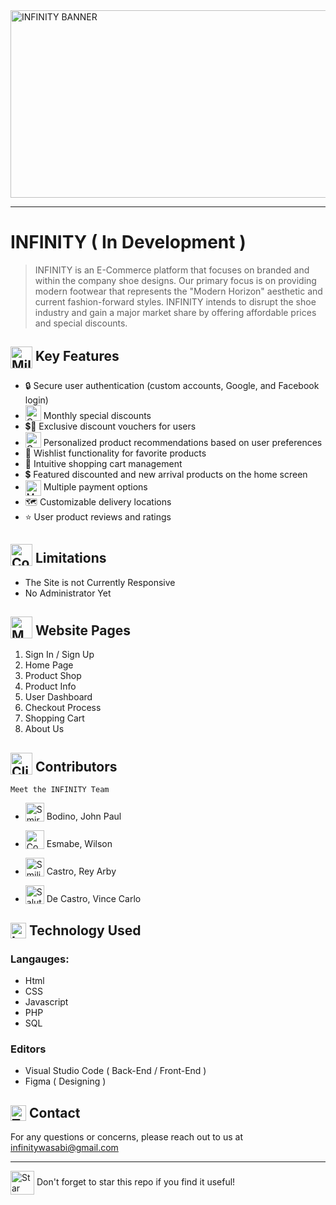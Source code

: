 
<img src="https://github.com/user-attachments/assets/ed77d0e1-071c-44cc-81fb-ccc551f0105f" alt="INFINITY BANNER" width="970" height="300"/>
<hr>

# INFINITY ( In Development )
> INFINITY is an E-Commerce platform that focuses on branded and within the company shoe designs. Our primary focus is on providing modern footwear that represents the "Modern Horizon" aesthetic and current fashion-forward styles. INFINITY intends to disrupt the shoe industry and gain a major market share by offering affordable prices and special discounts.

## <img src="https://raw.githubusercontent.com/Tarikul-Islam-Anik/Animated-Fluent-Emojis/master/Emojis/Travel%20and%20places/Milky%20Way.png" alt="Milky Way" width="35" height="35" style="vertical-align: middle"/> Key Features

- 🔒 Secure user authentication (custom accounts, Google, and Facebook login)
- <img src="https://raw.githubusercontent.com/Tarikul-Islam-Anik/Animated-Fluent-Emojis/master/Emojis/Objects/Camera%20with%20Flash.png" alt="Camera with Flash" width="25" height="25" style="vertical-align: bottom" /> Monthly special discounts
- 💲💚 Exclusive discount vouchers for users
- <img src="https://raw.githubusercontent.com/Tarikul-Islam-Anik/Animated-Fluent-Emojis/master/Emojis/Smilies/Green%20Heart.png" alt="Green Heart" width="25" height="25" style="vertical-align: bottom"/> Personalized product recommendations based on user preferences
- 💝 Wishlist functionality for favorite products
- 🧺 Intuitive shopping cart management
- 💲 Featured discounted and new arrival products on the home screen
- <img src="https://raw.githubusercontent.com/Tarikul-Islam-Anik/Animated-Fluent-Emojis/master/Emojis/Objects/Money%20with%20Wings.png" alt="Money with Wings" width="25" height="25" style="vertical-align: middle"/> Multiple payment options
- 🗺️ Customizable delivery locations
- ⭐ User product reviews and ratings

## <img src="https://raw.githubusercontent.com/Tarikul-Islam-Anik/Animated-Fluent-Emojis/master/Emojis/Travel%20and%20places/Comet.png" alt="Comet" width="35" height="35" style="vertical-align: bottom"/> Limitations
- The Site is not Currently Responsive
- No Administrator Yet

## <img src="https://raw.githubusercontent.com/Tarikul-Islam-Anik/Animated-Fluent-Emojis/master/Emojis/Objects/Mobile%20Phone.png" alt="Mobile Phone" width="35" height="35" style="vertical-align: bottom"/> Website Pages

1. Sign In / Sign Up
2. Home Page
3. Product Shop
4. Product Info
5. User Dashboard
6. Checkout Process
7. Shopping Cart
8. About Us

## <img src="https://raw.githubusercontent.com/Tarikul-Islam-Anik/Animated-Fluent-Emojis/master/Emojis/Food/Clinking%20Beer%20Mugs.png" alt="Clinking Beer Mugs" width="35" height="35" style="vertical-align: bottom"/> Contributors
` Meet the INFINITY Team `
* <img src="https://raw.githubusercontent.com/Tarikul-Islam-Anik/Animated-Fluent-Emojis/master/Emojis/Smilies/Smirking%20Face.png" alt="Smirking Face" width="30" height="30" style="vertical-align: bottom" /> Bodino, John Paul

* <img src="https://raw.githubusercontent.com/Tarikul-Islam-Anik/Animated-Fluent-Emojis/master/Emojis/Smilies/Cowboy%20Hat%20Face.png" alt="Cowboy Hat Face" width="30" height="30" style="vertical-align: bottom" /> Esmabe, Wilson

* <img src="https://raw.githubusercontent.com/Tarikul-Islam-Anik/Animated-Fluent-Emojis/master/Emojis/Smilies/Smiling%20Face%20with%20Sunglasses.png" alt="Smiling Face with Sunglasses" width="30" height="30" style="vertical-align: bottom" /> Castro, Rey Arby

* <img src="https://raw.githubusercontent.com/Tarikul-Islam-Anik/Animated-Fluent-Emojis/master/Emojis/Smilies/Saluting%20Face.png" alt="Saluting Face" width="30" height="30" style="vertical-align: bottom" /> De Castro, Vince Carlo 
## <img src="https://raw.githubusercontent.com/Tarikul-Islam-Anik/Animated-Fluent-Emojis/master/Emojis/Objects/Laptop.png" alt="Laptop" width="25" height="25" style="vertical-align: bottom"/> Technology Used

### Langauges: 
* Html
* CSS
* Javascript
* PHP
* SQL

### Editors
* Visual Studio Code ( Back-End / Front-End )
* Figma ( Designing )

## <img src="https://raw.githubusercontent.com/Tarikul-Islam-Anik/Animated-Fluent-Emojis/master/Emojis/Objects/Telephone%20Receiver.png" alt="Telephone Receiver" width="25" height="25" style="vertical-align: bottom"/> Contact

For any questions or concerns, please reach out to us at infinitywasabi@gmail.com

<hr>

<img src="https://raw.githubusercontent.com/Tarikul-Islam-Anik/Animated-Fluent-Emojis/master/Emojis/Travel%20and%20places/Star.png" alt="Star" width="38" height="38" style="vertical-align: middle"/> Don't forget to star this repo if you find it useful!
